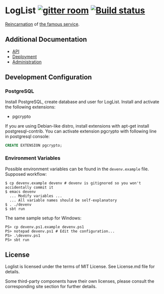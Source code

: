 LogList [![gitter room][gitter-logo]][gitter] [![Build status][build-status]][travis]
=======

[Reincarnation][loglist] of [the famous service][loglist-original].

Additional Documentation
------------------------

- [API][docs-api]
- [Deployment][docs-deployment]
- [Administration][docs-admin]

Development Configuration
-------------------------

### PostgreSQL

Install PostgreSQL, create database and user for LogList. Install and
activate the following extensions:

* pgcrypto

If you are using Debian-like distro, install extensions with apt-get install postgresql-contrib.
You can activate extension pgcrypto with following line in postgresql console:
```SQL
CREATE EXTENSION pgcrypto;
```

### Environment Variables

Possible environment variables can be found in the `devenv.example`
file. Supposed workflow:

    $ cp devenv.example devenv # devenv is gitignored so you won't accidentally commit it
    $ emacs devenv
      ... Modify variables ...
      ... All variable names should be self-explanatory
    $ . ./devenv
    $ sbt run

The same sample setup for Windows:

    PS> cp devenv.ps1.example devenv.ps1
    PS> notepad devenv.ps1 # Edit the configuration...
    PS> .\devenv.ps1
    PS> sbt run

License
-------

Loglist is licensed under the terms of MIT License. See License.md file for
details.

Some third-party components have their own licenses, please consult the
corresponding site section for further details.

[docs-admin]: docs/Admin.md
[docs-api]: docs/API.md
[docs-deployment]: docs/Deployment.md

[gitter]: https://gitter.im/codingteam/loglist
[loglist]: https://www.loglist.net/
[loglist-original]: http://loglist.ru/
[travis]: https://travis-ci.org/codingteam/loglist

[build-status]: https://travis-ci.org/codingteam/loglist.png?branch=master
[gitter-logo]: https://badges.gitter.im/Join%20Chat.svg
